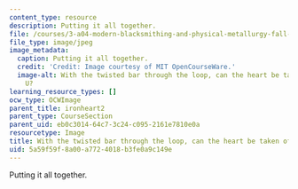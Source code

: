 ```yaml
---
content_type: resource
description: Putting it all together.
file: /courses/3-a04-modern-blacksmithing-and-physical-metallurgy-fall-2008/5a59f59f8a00a7724018b3fe0a9c149e_131.jpg
file_type: image/jpeg
image_metadata:
  caption: Putting it all together.
  credit: 'Credit: Image courtesy of MIT OpenCourseWare.'
  image-alt: With the twisted bar through the loop, can the heart be taken off the
    U?
learning_resource_types: []
ocw_type: OCWImage
parent_title: ironheart2
parent_type: CourseSection
parent_uid: eb0c3014-64c7-3c24-c095-2161e7810e0a
resourcetype: Image
title: With the twisted bar through the loop, can the heart be taken off the U?
uid: 5a59f59f-8a00-a772-4018-b3fe0a9c149e
---
```

Putting it all together.

